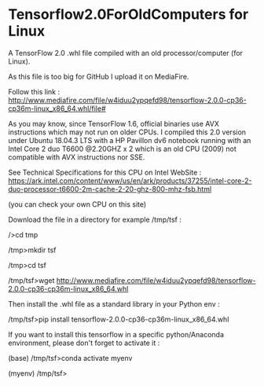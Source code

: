 # Tensorflow2.0ForOldComputers   for Linux
A TensorFlow 2.0 .whl file compiled with an old processor/computer (for  Linux).

As this file is too big for GitHub I upload it on MediaFire. 

Follow this link :
http://www.mediafire.com/file/w4iduu2ypqefd98/tensorflow-2.0.0-cp36-cp36m-linux_x86_64.whl/file#

As you may know,  since TensorFlow 1.6, official binaries use AVX instructions which may not run on older CPUs.
I compiled this 2.0 version under Ubuntu 18.04.3 LTS with a HP Pavillon dv6 notebook running with an Intel Core 2 duo T6600 @2.20GHZ x 2 which is an old CPU (2009) not compatible with AVX instructions nor SSE.

See Technical Specifications for this CPU on Intel WebSite :
https://ark.intel.com/content/www/us/en/ark/products/37255/intel-core-2-duo-processor-t6600-2m-cache-2-20-ghz-800-mhz-fsb.html

(you can check your own CPU on this site)


Download the file in a directory for example /tmp/tsf :

/>cd tmp

/tmp>mkdir tsf

/tmp>cd tsf 

/tmp/tsf>wget http://www.mediafire.com/file/w4iduu2ypqefd98/tensorflow-2.0.0-cp36-cp36m-linux_x86_64.whl


Then install the .whl file as a standard library in your Python env :

/tmp/tsf>pip install tensorflow-2.0.0-cp36-cp36m-linux_x86_64.whl 


If you want to install this tensorflow in a specific python/Anaconda environment,  please don't forget to activate it :

(base) /tmp/tsf>conda activate myenv

(myenv) /tmp/tsf>

